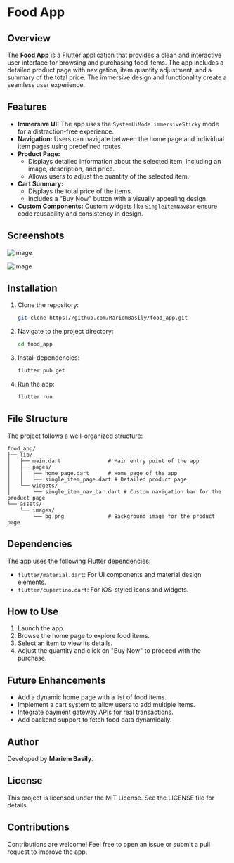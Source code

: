 # Food App

## Overview
The **Food App** is a Flutter application that provides a clean and interactive user interface for browsing and purchasing food items. The app includes a detailed product page with navigation, item quantity adjustment, and a summary of the total price. The immersive design and functionality create a seamless user experience.

## Features
- **Immersive UI:** The app uses the `SystemUiMode.immersiveSticky` mode for a distraction-free experience.
- **Navigation:** Users can navigate between the home page and individual item pages using predefined routes.
- **Product Page:**
  - Displays detailed information about the selected item, including an image, description, and price.
  - Allows users to adjust the quantity of the selected item.
- **Cart Summary:**
  - Displays the total price of the items.
  - Includes a "Buy Now" button with a visually appealing design.
- **Custom Components:** Custom widgets like `SingleItemNavBar` ensure code reusability and consistency in design.

## Screenshots

![image](https://github.com/user-attachments/assets/0fc1e8e0-f113-408a-ba3d-60bee4d94ff6)

![image](https://github.com/user-attachments/assets/c4fd064e-6261-425b-891d-b2479230bb6e)



## Installation
1. Clone the repository:
   ```bash
   git clone https://github.com/MariemBasily/food_app.git
   ```
2. Navigate to the project directory:
   ```bash
   cd food_app
   ```
3. Install dependencies:
   ```bash
   flutter pub get
   ```
4. Run the app:
   ```bash
   flutter run
   ```

## File Structure
The project follows a well-organized structure:
```
food_app/
├── lib/
│   ├── main.dart               # Main entry point of the app
│   ├── pages/
│   │   ├── home_page.dart      # Home page of the app
│   │   ├── single_item_page.dart # Detailed product page
│   └── widgets/
│       └── single_item_nav_bar.dart # Custom navigation bar for the product page
└── assets/
    └── images/
        └── bg.png              # Background image for the product page
```

## Dependencies
The app uses the following Flutter dependencies:
- `flutter/material.dart`: For UI components and material design elements.
- `flutter/cupertino.dart`: For iOS-styled icons and widgets.

## How to Use
1. Launch the app.
2. Browse the home page to explore food items.
3. Select an item to view its details.
4. Adjust the quantity and click on "Buy Now" to proceed with the purchase.

## Future Enhancements
- Add a dynamic home page with a list of food items.
- Implement a cart system to allow users to add multiple items.
- Integrate payment gateway APIs for real transactions.
- Add backend support to fetch food data dynamically.

## Author
Developed by **Mariem Basily**.

## License
This project is licensed under the MIT License. See the LICENSE file for details.

## Contributions
Contributions are welcome! Feel free to open an issue or submit a pull request to improve the app.
